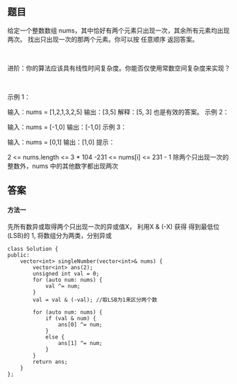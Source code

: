 ## 题目
给定一个整数数组 nums，其中恰好有两个元素只出现一次，其余所有元素均出现两次。 找出只出现一次的那两个元素。你可以按 任意顺序 返回答案。

 

进阶：你的算法应该具有线性时间复杂度。你能否仅使用常数空间复杂度来实现？

 

示例 1：

输入：nums = [1,2,1,3,2,5]
输出：[3,5]
解释：[5, 3] 也是有效的答案。
示例 2：

输入：nums = [-1,0]
输出：[-1,0]
示例 3：

输入：nums = [0,1]
输出：[1,0]
提示：

2 <= nums.length <= 3 * 104
-231 <= nums[i] <= 231 - 1
除两个只出现一次的整数外，nums 中的其他数字都出现两次

## 答案

#### 方法一
先所有数异或取得两个只出现一次的异或值X， 利用X & (-X) 获得 得到最低位(LSB)的 1, 将数组分为两类，分别异或
```
class Solution {
public:
    vector<int> singleNumber(vector<int>& nums) {
        vector<int> ans(2);
        unsigned int val = 0;
        for (auto num: nums) {
            val ^= num;
        }
        val = val & (-val); //取LSB为1来区分两个数
        
        for (auto num: nums) {
            if (val & num) {
                ans[0] ^= num;
            }
            else {
                ans[1] ^= num;
            }
        }
        return ans;
    }
};
```
